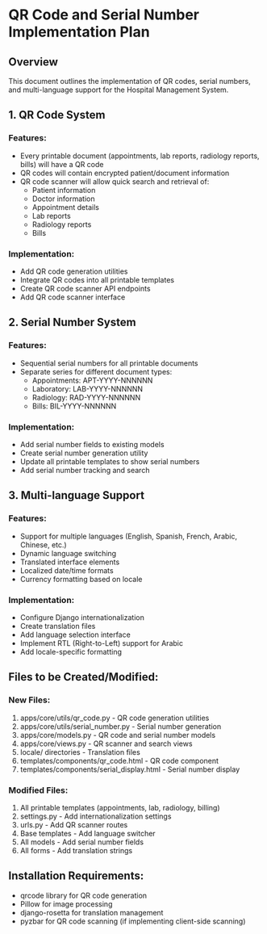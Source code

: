 # QR Code and Serial Number Implementation Plan

## Overview
This document outlines the implementation of QR codes, serial numbers, and multi-language support for the Hospital Management System.

## 1. QR Code System

### Features:
- Every printable document (appointments, lab reports, radiology reports, bills) will have a QR code
- QR codes will contain encrypted patient/document information
- QR code scanner will allow quick search and retrieval of:
  - Patient information
  - Doctor information
  - Appointment details
  - Lab reports
  - Radiology reports
  - Bills

### Implementation:
- Add QR code generation utilities
- Integrate QR codes into all printable templates
- Create QR code scanner API endpoints
- Add QR code scanner interface

## 2. Serial Number System

### Features:
- Sequential serial numbers for all printable documents
- Separate series for different document types:
  - Appointments: APT-YYYY-NNNNNN
  - Laboratory: LAB-YYYY-NNNNNN
  - Radiology: RAD-YYYY-NNNNNN
  - Bills: BIL-YYYY-NNNNNN

### Implementation:
- Add serial number fields to existing models
- Create serial number generation utility
- Update all printable templates to show serial numbers
- Add serial number tracking and search

## 3. Multi-language Support

### Features:
- Support for multiple languages (English, Spanish, French, Arabic, Chinese, etc.)
- Dynamic language switching
- Translated interface elements
- Localized date/time formats
- Currency formatting based on locale

### Implementation:
- Configure Django internationalization
- Create translation files
- Add language selection interface
- Implement RTL (Right-to-Left) support for Arabic
- Add locale-specific formatting

## Files to be Created/Modified:

### New Files:
1. apps/core/utils/qr_code.py - QR code generation utilities
2. apps/core/utils/serial_number.py - Serial number generation
3. apps/core/models.py - QR code and serial number models
4. apps/core/views.py - QR scanner and search views
5. locale/ directories - Translation files
6. templates/components/qr_code.html - QR code component
7. templates/components/serial_display.html - Serial number display

### Modified Files:
1. All printable templates (appointments, lab, radiology, billing)
2. settings.py - Add internationalization settings
3. urls.py - Add QR scanner routes
4. Base templates - Add language switcher
5. All models - Add serial number fields
6. All forms - Add translation strings

## Installation Requirements:
- qrcode library for QR code generation
- Pillow for image processing
- django-rosetta for translation management
- pyzbar for QR code scanning (if implementing client-side scanning)
